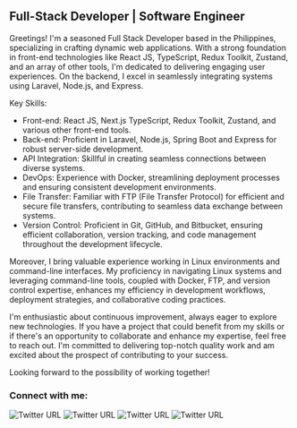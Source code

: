 ## Full-Stack Developer | Software Engineer

Greetings! I'm a seasoned Full Stack Developer based in the Philippines, specializing in crafting dynamic web applications. With a strong foundation in front-end technologies like React JS, TypeScript, Redux Toolkit, Zustand, and an array of other tools, I'm dedicated to delivering engaging user experiences. On the backend, I excel in seamlessly integrating systems using Laravel, Node.js, and Express.

Key Skills:

- Front-end: React JS, Next.js TypeScript, Redux Toolkit, Zustand, and various other front-end tools.
- Back-end: Proficient in Laravel, Node.js, Spring Boot and Express for robust server-side development.
- API Integration: Skillful in creating seamless connections between diverse systems.
- DevOps: Experience with Docker, streamlining deployment processes and ensuring consistent development environments.
- File Transfer: Familiar with FTP (File Transfer Protocol) for efficient and secure file transfers, contributing to seamless data exchange between systems.
- Version Control: Proficient in Git, GitHub, and Bitbucket, ensuring efficient collaboration, version tracking, and code management throughout the development lifecycle.

Moreover, I bring valuable experience working in Linux environments and command-line interfaces. My proficiency in navigating Linux systems and leveraging command-line tools, coupled with Docker, FTP, and version control expertise, enhances my efficiency in development workflows, deployment strategies, and collaborative coding practices.

I'm enthusiastic about continuous improvement, always eager to explore new technologies. If you have a project that could benefit from my skills or if there's an opportunity to collaborate and enhance my expertise, feel free to reach out. I'm committed to delivering top-notch quality work and am excited about the prospect of contributing to your success.

Looking forward to the possibility of working together!



### Connect with me: 

![Twitter URL](https://img.shields.io/twitter/url?label=gmail&logo=gmail&style=social&url=https%3A%2F%2Fwww.twitter.com)
![Twitter URL](https://img.shields.io/twitter/url?label=Twitter&logo=twitter&style=social&url=https%3A%2F%2Fwww.twitter.com)
![Twitter URL](https://img.shields.io/twitter/url?color=blue&label=YouTube&logo=Youtube&style=social&url=https%3A%2F%2Fwww.linkedin.com%2F)
![Twitter URL](https://img.shields.io/twitter/url?color=blue&label=LinkedIn&logo=LinkedIn&style=social&url=https%3A%2F%2Fwww.linkedin.com%2F)
<!--
### Technologies used


[<img align="left" alt="CSS3" width="26px" src="https://raw.githubusercontent.com/github/explore/80688e429a7d4ef2fca1e82350fe8e3517d3494d/topics/flutter/flutter.png" />][cssplaylist]
[<img align="left" alt="Gatsby" width="26px" src="https://raw.githubusercontent.com/github/explore/e94815998e4e0713912fed477a1f346ec04c3da2/topics/dart/dart.png" />][webdevplaylist]
[<img align="left" alt="Terminal" width="26px" src="https://raw.githubusercontent.com/github/explore/80688e429a7d4ef2fca1e82350fe8e3517d3494d/topics/firebase/firebase.png" />][webdevplaylist]
[<img align="left" alt="GraphQL" width="26px" src="https://raw.githubusercontent.com/github/explore/80688e429a7d4ef2fca1e82350fe8e3517d3494d/topics/graphql/graphql.png" />][webdevplaylist]
[<img align="left" alt="JavaScript" width="26px" src="https://raw.githubusercontent.com/github/explore/80688e429a7d4ef2fca1e82350fe8e3517d3494d/topics/html/html.png" />][jsplaylist]
[<img align="left" alt="JavaScript" width="26px" src="https://raw.githubusercontent.com/github/explore/80688e429a7d4ef2fca1e82350fe8e3517d3494d/topics/css/css.png" />][jsplaylist]
[<img align="left" alt="JavaScript" width="26px" src="https://raw.githubusercontent.com/github/explore/80688e429a7d4ef2fca1e82350fe8e3517d3494d/topics/javascript/javascript.png" />][jsplaylist]
[<img align="left" alt="JavaScript" width="26px" src="https://raw.githubusercontent.com/github/explore/80688e429a7d4ef2fca1e82350fe8e3517d3494d/topics/php/php.png" />][jsplaylist]
[<img align="left" alt="JavaScript" width="26px" src="https://raw.githubusercontent.com/github/explore/80688e429a7d4ef2fca1e82350fe8e3517d3494d/topics/laravel/laravel.png" />][jsplaylist]
[<img align="left" alt="SQL" width="26px" src="https://raw.githubusercontent.com/github/explore/80688e429a7d4ef2fca1e82350fe8e3517d3494d/topics/sql/sql.png" />][webdevplaylist]
[<img align="left" alt="MySQL" width="26px" src="https://raw.githubusercontent.com/github/explore/80688e429a7d4ef2fca1e82350fe8e3517d3494d/topics/mysql/mysql.png" />][webdevplaylist]
[<img align="left" alt="MySQL" width="26px" src="https://raw.githubusercontent.com/github/explore/80688e429a7d4ef2fca1e82350fe8e3517d3494d/topics/android/android.png" />][webdevplaylist]
[<img align="left" alt="MySQL" width="26px" src="https://raw.githubusercontent.com/github/explore/80688e429a7d4ef2fca1e82350fe8e3517d3494d/topics/ios/ios.png" />][webdevplaylist]
-->
<br />
<br />
<br />
<!--
<img align="left" src="https://github-readme-stats.vercel.app/api?username=lucmanroyjohairi"/>
<img align="left" src="https://github-readme-stats.vercel.app/api/top-langs/?username=lucmanroyjohairi&layout=compact" />
-->


[gmail]: https://mail.google.com/
[twitter]: https://twitter.com
[youtube]: https://youtube.com
[instagram]: https://instagram.com
[linkedin]: [https://linkedin.com](https://www.linkedin.com/in/royjohairilucman/)
[webdevplaylist]: https://www.youtube.com
[cssplaylist]: https://www.youtube.com
[jsplaylist]: https://www.youtube.com


